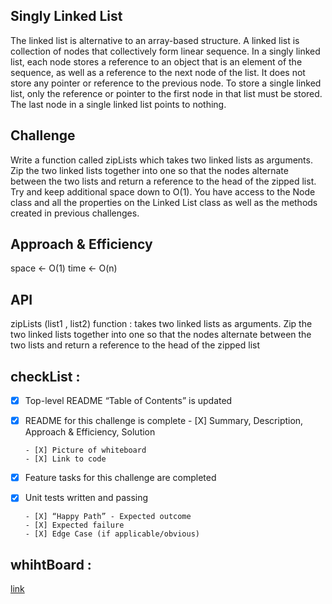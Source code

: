 ## Singly Linked List
The linked list is alternative to an array-based structure. A linked list is collection of nodes that collectively form linear sequence. In a singly linked list, each node stores a reference to an object that is an element of the sequence, as well as a reference to the next node of the list. It does not store any pointer or reference to the previous node. To store a single linked list, only the reference or pointer to the first node in that list must be stored. The last node in a single linked list points to nothing.

## Challenge
Write a function called zipLists which takes two linked lists as arguments. Zip the two linked lists together into one so that the nodes alternate between the two lists and return a reference to the head of the zipped list. Try and keep additional space down to O(1). You have access to the Node class and all the properties on the Linked List class as well as the methods created in previous challenges.
## Approach & Efficiency
space <- O(1)
time <- O(n)

## API
zipLists (list1 , list2)   function : takes two linked lists as arguments. Zip the two linked lists together into one so that the nodes alternate between the two lists and return a reference to the head of the zipped list

## checkList :

 - [X] Top-level README “Table of Contents” is updated
 - [X] README for this challenge is complete
       - [X] Summary, Description, Approach & Efficiency, Solution

       - [X] Picture of whiteboard
       - [X] Link to code

 - [X] Feature tasks for this challenge are completed
 - [X] Unit tests written and passing

       - [X] “Happy Path” - Expected outcome
       - [X] Expected failure
       - [X] Edge Case (if applicable/obvious)
## whihtBoard :
[link](https://drive.google.com/file/d/1LhsW41I1Jgh4J-lvRa5zbjcY5b_km-3C/view)
